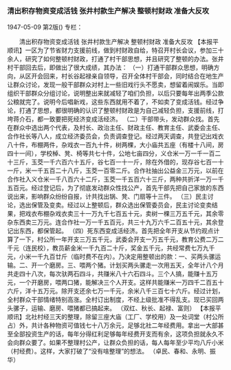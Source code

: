 ### 清出积存物资变成活钱  张井村款生产解决  整顿村财政  准备大反攻

1947-05-09
第2版()
专栏：

　　清出积存物资变成活钱
    张井村款生产解决
    整顿村财政  准备大反攻
    【本报平顺讯】一区为了节省财力支援前线，做到村财政自给，特召开村长会议，参加三十余人，研究了如何整顿村财政，打通了村干部思想，并且研究了整顿的办法。张井村干部回去后，即做出了很大成绩，其办法：
    （一）打通干部群众思想，明确方向，从区开会回来，村长谷起禄亲自领导，召开全体村干部会，同时结合在地生产让群众讨论，发现一般干部群众对村上一些旧戏行头不愿卖，想留着闹娱乐。当即组织干部群众分组讨论，说明整出来就减轻了咱们负担，以后只要每年出两季公款公粮就完了。说明今后唱新戏，这些东西就用不着了，不如卖了变成活钱。经过争论，打通了思想，都很明确的认识了整顿村财政是为自己减轻负担，支援前线，打垮蒋介石，都一致要把死经济变成活经济。
    （二）干部带头，发动群众找。首先在群众中选出两个代表，及村长、政治主任、财政主任、教育主任、武委会主任、合作社长等八人，成立经济委员会，负责调查登记。经过两天调查，共登记出戏衣八十件，布棚两件，杂戏衣一百九十件，树两棵，大小庙共五座（有楼十八间，房四十一间），学校棹、凳、椅等共七十件，公地七亩四分，义仓米一万一千一百二十三斤，玉茭一千六百六十五斤，谷七百一十一斤，除在外借的，现存谷七百一十一斤，米一千五百二十八斤，玉茭一百零二斤。合作社抽出公益金三万元，以前在合作社入义仓米一千八百六十二斤，玉茭一千五百六十三斤，两种共折洋一万一千五百元。经过登记后，为了彻底发动群众性找公产，首先干部先把自己家放的东西说出来，影响群众纷纷自报，计共找出锅、凳、门扇等十三件。
    （三）民主讨论，选出保管及变卖。经过以上整顿后，群众选出保管委员会，民主讨论变卖结果，把戏衣布棚杂戏衣卖三十一万九千七百五十元，卖树一棵三万五千元，其余零杂东西卖三万元。连合作社一万一千五百元，共三十九万六千二百五十元，其余登记出东西，都保管起。
    （四）死东西变成活经济。首先把全年开支从节约观点计算了一下，村公所一年开支三万五千元，武委会开支一万五千元，教育公费二万二千元（连民校），教员薪金米一千九百二十斤，奖金五千元，共经常费七万九千元，小米一千九百廿斤（临时费不在内）。乃决定用整顿出的款：一、买两头骡运输。二、开一个磨房。三、喂两个猪。计划买两头骡走一次用五天，全年计八个月共走四十八次，每次驮两石四斗，共赚米八十六石四斗。三个人搞，能赚十五万元，一个开磨房，喂两口猪，能解决三个人开支。这样共能赚米一万四千二百五十六斤，洋十五万元。除开支还余七万一千元，余米八千三百七十六斤。经过计划，全村群众干部情绪特别高涨。全村订出制度，不经上级批准不得乱支。现已买回两头骡子，运输、磨房、喂猪都已搞起来。
            （双红、秋长、起禄、富则）
    【本报平顺讯】北社村经三天的整理，除留三座大庙（工厂、学校用）及一处词堂（村公所占）外，共计各种物资可值钱七十八万余元，足够北社二年经费用。拿出一大部甚至全部投资生产的话，每年分得红利足够每年经费开支而有余，这项负担就永久不会向群众要了。如果不整理村公产，让群众负担的话，每人每年至少平均八斤小米（村经费）。这样，大家打破了“没有啥整理”的想法。
          （卓民、春和、永明、振华）
